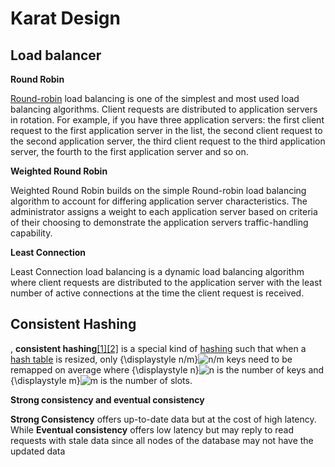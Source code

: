 # Karat Design

## Load balancer

**Round Robin**

[Round-robin](https://kemptechnologies.com/load-balancing/round-robin-load-balancing/) load balancing is one of the simplest and most used load balancing algorithms. Client requests are distributed to application servers in rotation. For example, if you have three application servers: the first client request to the first application server in the list, the second client request to the second application server, the third client request to the third application server, the fourth to the first application server and so on.

**Weighted Round Robin**

Weighted Round Robin builds on the simple Round-robin load balancing algorithm to account for differing application server characteristics. The administrator assigns a weight to each application server based on criteria of their choosing to demonstrate the application servers traffic-handling capability.

**Least Connection**

Least Connection load balancing is a dynamic load balancing algorithm where client requests are distributed to the application server with the least number of active connections at the time the client request is received. 

## Consistent Hashing

 , **consistent hashing**[\[1\]](https://en.wikipedia.org/wiki/Consistent_hashing#cite_note-KargerEtAl1997-1)[\[2\]](https://en.wikipedia.org/wiki/Consistent_hashing#cite_note-nuggets-2) is a special kind of [hashing](https://en.wikipedia.org/wiki/Hash_function) such that when a [hash table](https://en.wikipedia.org/wiki/Hash_table) is resized, only {\displaystyle n/m}![n/m](https://wikimedia.org/api/rest_v1/media/math/render/svg/e555a7e118f9dbc0c67bc579d736ce73d94773e3) keys need to be remapped on average where {\displaystyle n}![n](https://wikimedia.org/api/rest_v1/media/math/render/svg/a601995d55609f2d9f5e233e36fbe9ea26011b3b) is the number of keys and {\displaystyle m}![m](https://wikimedia.org/api/rest_v1/media/math/render/svg/0a07d98bb302f3856cbabc47b2b9016692e3f7bc) is the number of slots. 

**Strong consistency and eventual consistency**

 **Strong Consistency** offers up-to-date data but at the cost of high latency. While **Eventual consistency** offers low latency but may reply to read requests with stale data since all nodes of the database may not have the updated data

## 

